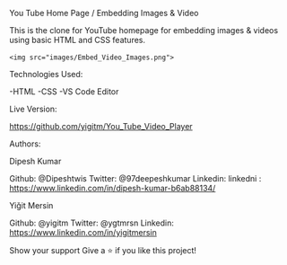 You Tube Home Page / Embedding Images & Video

This is the clone for YouTube homepage for embedding images & videos using basic HTML and CSS features.

    <img src="images/Embed_Video_Images.png">

Technologies Used:

-HTML
-CSS
-VS Code Editor

Live Version:

https://github.com/yigitm/You_Tube_Video_Player

Authors:

Dipesh Kumar

Github: @Dipeshtwis
Twitter: @97deepeshkumar
Linkedin: linkedni : https://www.linkedin.com/in/dipesh-kumar-b6ab88134/

Yiğit Mersin

Github: @yigitm
Twitter: @ygtmrsn
Linkedin: https://www.linkedin.com/in/yigitmersin

Show your support
Give a ⭐️ if you like this project!
